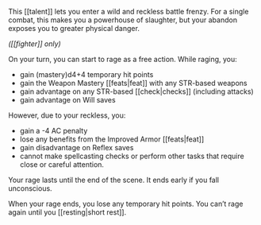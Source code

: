 This [[talent]] lets you enter a wild and reckless battle frenzy. For a single combat, this makes you a powerhouse of slaughter, but your abandon exposes you to greater physical danger.

*([[fighter]] only)*

On your turn, you can start to rage as a free action. While raging, you:

* gain (mastery)d4+4 temporary hit points
* gain the Weapon Mastery [[feats|feat]] with any STR-based weapons
* gain advantage on any STR-based [[check|checks]] (including attacks)
* gain advantage on Will saves

However, due to your reckless, you:

* gain a -4 AC penalty
* lose any benefits from the Improved Armor [[feats|feat]]
* gain disadvantage on Reflex saves
* cannot make spellcasting checks or perform other tasks that require close or careful attention.

Your rage lasts until the end of the scene. It ends early if you fall unconscious.

When your rage ends, you lose any temporary hit points. You can’t rage again until you [[resting|short rest]].
